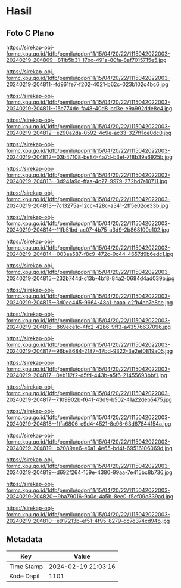 # Hasil

## Foto C Plano

https://sirekap-obj-formc.kpu.go.id/1dfb/pemilu/pdpr/11/15/04/20/22/1115042022003-20240219-204809--811b5b31-17bc-491a-80fa-8af7015715e5.jpg

https://sirekap-obj-formc.kpu.go.id/1dfb/pemilu/pdpr/11/15/04/20/22/1115042022003-20240219-204811--fd961fe7-f202-4021-b62c-023b102c4bc6.jpg

https://sirekap-obj-formc.kpu.go.id/1dfb/pemilu/pdpr/11/15/04/20/22/1115042022003-20240219-204811--15c774dc-fa48-40d8-bd3e-e9a992dde8c4.jpg

https://sirekap-obj-formc.kpu.go.id/1dfb/pemilu/pdpr/11/15/04/20/22/1115042022003-20240219-204812--e290a2da-0592-4c9e-ac33-327ff1ce0dc0.jpg

https://sirekap-obj-formc.kpu.go.id/1dfb/pemilu/pdpr/11/15/04/20/22/1115042022003-20240219-204812--03b47108-be84-4a7d-b3ef-7f8b39a6925b.jpg

https://sirekap-obj-formc.kpu.go.id/1dfb/pemilu/pdpr/11/15/04/20/22/1115042022003-20240219-204813--3d941a9d-ffaa-4c27-9979-272bd7e10711.jpg

https://sirekap-obj-formc.kpu.go.id/1dfb/pemilu/pdpr/11/15/04/20/22/1115042022003-20240219-204813--7c13275a-12cc-428c-a341-2ff5e02ce33b.jpg

https://sirekap-obj-formc.kpu.go.id/1dfb/pemilu/pdpr/11/15/04/20/22/1115042022003-20240219-204814--11fb51bd-ac07-4b75-a3d9-2b868100c102.jpg

https://sirekap-obj-formc.kpu.go.id/1dfb/pemilu/pdpr/11/15/04/20/22/1115042022003-20240219-204814--003aa587-f8c9-472c-9c44-4657d9b6edc1.jpg

https://sirekap-obj-formc.kpu.go.id/1dfb/pemilu/pdpr/11/15/04/20/22/1115042022003-20240219-204815--232b744d-c13b-4bf8-84a2-0684d4ad039b.jpg

https://sirekap-obj-formc.kpu.go.id/1dfb/pemilu/pdpr/11/15/04/20/22/1115042022003-20240219-204815--3d0ec445-9964-48a1-baaa-c2fb4eb7e8ce.jpg

https://sirekap-obj-formc.kpu.go.id/1dfb/pemilu/pdpr/11/15/04/20/22/1115042022003-20240219-204816--869ece1c-4fc2-42b6-9ff3-a43576637096.jpg

https://sirekap-obj-formc.kpu.go.id/1dfb/pemilu/pdpr/11/15/04/20/22/1115042022003-20240219-204817--96be8684-2187-47bd-9322-3e2ef0819a05.jpg

https://sirekap-obj-formc.kpu.go.id/1dfb/pemilu/pdpr/11/15/04/20/22/1115042022003-20240219-204817--0eb112f2-d5fd-443b-a5f6-21455693bbf1.jpg

https://sirekap-obj-formc.kpu.go.id/1dfb/pemilu/pdpr/11/15/04/20/22/1115042022003-20240219-204817--7109902b-f641-43d9-b502-41a22deb5475.jpg

https://sirekap-obj-formc.kpu.go.id/1dfb/pemilu/pdpr/11/15/04/20/22/1115042022003-20240219-204818--1ffa6806-e9d4-4521-8c96-63d67844154a.jpg

https://sirekap-obj-formc.kpu.go.id/1dfb/pemilu/pdpr/11/15/04/20/22/1115042022003-20240219-204819--b2089ee6-e6a1-4e65-bd4f-69516106069d.jpg

https://sirekap-obj-formc.kpu.go.id/1dfb/pemilu/pdpr/11/15/04/20/22/1115042022003-20240219-204819--d692f264-159e-4380-99aa-7e415bc8b736.jpg

https://sirekap-obj-formc.kpu.go.id/1dfb/pemilu/pdpr/11/15/04/20/22/1115042022003-20240219-204820--9ba79016-9a0c-4a5b-8ee0-f5ef09c339ad.jpg

https://sirekap-obj-formc.kpu.go.id/1dfb/pemilu/pdpr/11/15/04/20/22/1115042022003-20240219-204810--e917213b-ef51-4f95-8279-dc7d374cd94b.jpg


## Metadata

| Key        | Value               |
| ---------- | ------------------- |
| Time Stamp | 2024-02-19 21:03:16 |
| Kode Dapil | 1101                |



